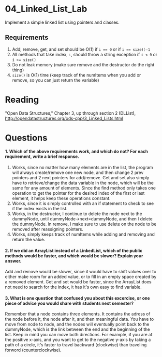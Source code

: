 04_Linked_List_Lab
==================

Implement a simple linked list using pointers and classes.

Requirements
------------

1. Add, remove, get, and set should be O(1) if `i == 0` or if `i == size()-1`
2. All methods that take index, `i`, should throw a string exception if `i < 0` or `i >= size()`
3. Do not leak memory (make sure remove and the destructor do the right thing)
4. `size()` is O(1) time (keep track of the numItems when you add or remove, so you can just return the variable)

Reading
=======
"Open Data Structures," Chapter 3, up through section 2 (DLList), http://opendatastructures.org/ods-cpp/3_Linked_Lists.html

Questions
=========

#### 1. Which of the above requirements work, and which do not? For each requirement, write a brief response.

1. Works, since no matter how many elements are in the list, the program will always create/remove one new node, and then change 2 prev pointers and 2 next pointers for add/remove. Get and set also simply have to retrieve/change the data variable in the node, which will be the same for any amount of elements. Since the find method only takes one operation to get the pointer for the desired index of the first or last element, it helps keep these operations constant.
2. Works, since it is simply controlled with an if statement to check to see if the index exists in the list.
3. Works, in the destructor, I continue to delete the node next to the dummyNode, until dummyNode->next=dummyNode, and then I delete the dummyNode. In remove, I make sure to use delete on the node to be removed after reassigning pointers.
4. Works, simply keeps track of numItems while adding and removing and return the value.

#### 2. If we did an ArrayList instead of a LinkedList, which of the public methods would be faster, and which would be slower? Explain your answer.
Add and remove would be slower, since it would have to shift values over to either make room for an added value, or to fill in an empty space created by a removed element. Get and set would be faster, since the ArrayList does not need to search for the index, it has it's own easy to find variable.

#### 3. What is one question that confused you about this excercise, or one piece of advice you would share with students next semester?
Remember that a node contains three elements. It contains the adress of the node before it, the node after it, and then meaningful data. You have to move from node to node, and the nodes will eventually point back to the dummyNode, which is the link between the end and the beginning of the list. Keep in mind you can move both directions. For example, if you are at the positive x-axis, and you want to get to the negative y-axis by taking a path of a circle, it's faster to travel backward (clockwise) than traveling forword (counterclockwise).
